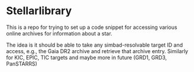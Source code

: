 # Stellarlibrary

This is a repo for trying to set up a code snippet for accessing various online archives for information about a star. 

The idea is it should be able to take any simbad-resolvable target ID and access, e.g., the Gaia DR2 archive and retrieve that archive entry. Similarly for KIC, EPIC, TIC targets and maybe more in future (GRD1, GRD3, PanSTARRS)
